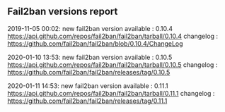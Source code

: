 ## Fail2ban versions report

2019-11-05 00:02: new fail2ban version available : 0.10.4 https://api.github.com/repos/fail2ban/fail2ban/tarball/0.10.4 changelog : https://github.com/fail2ban/fail2ban/blob/0.10.4/ChangeLog

2020-01-10 13:53: new fail2ban version available : 0.10.5 https://api.github.com/repos/fail2ban/fail2ban/tarball/0.10.5 changelog : https://github.com/fail2ban/fail2ban/releases/tag/0.10.5

2020-01-11 14:53: new fail2ban version available : 0.11.1 https://api.github.com/repos/fail2ban/fail2ban/tarball/0.11.1 changelog : https://github.com/fail2ban/fail2ban/releases/tag/0.11.1

